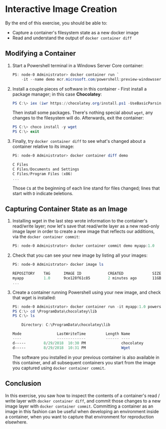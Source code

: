 # Interactive Image Creation

By the end of this exercise, you should be able to:

 - Capture a container's filesystem state as a new docker image
 - Read and understand the output of `docker container diff`

## Modifying a Container

1.  Start a Powershell terminal in a Windows Server Core container:

    ```powershell
    PS: node-0 Administrator> docker container run `
        -it --name demo mcr.microsoft.com/powershell:preview-windowsservercore-1809
    ```

2.  Install a couple pieces of software in this container - First install a package manager; in this case **Chocolatey**:

    ```powershell
    PS C:\> iex (iwr https://chocolatey.org/install.ps1 -UseBasicParsing)
    ```

    Then install some packages. There's nothing special about `wget`, any changes to the filesystem will do. Afterwards, exit the container:

    ```powershell
    PS C:\> choco install -y wget
    PS C:\> exit
    ```

3.  Finally, try `docker container diff` to see what's changed about a container relative to its image:

    ```powershell
    PS: node-0 Administrator> docker container diff demo

    C Files
    C Files/Documents and Settings
    C Files/Program Files (x86)
    ...
    ```

    Those `C`s at the beginning of each line stand for files `C`hanged; lines that start with `D` indicate `D`eletions.

## Capturing Container State as an Image

1.  Installing wget in the last step wrote information to the container's read/write layer; now let's save that read/write layer as a new read-only image layer in order to create a new image that reflects our additions, via the `docker container commit`:

    ```powershell
    PS: node-0 Administrator> docker container commit demo myapp:1.0
    ```

2.  Check that you can see your new image by listing all your images:

    ```powershell
    PS: node-0 Administrator> docker image ls

    REPOSITORY    TAG      IMAGE ID            CREATED             SIZE
    myapp         1.0      9ce128f61c85        2 minutes ago       11GB
    ...
    ```

3.  Create a container running Powershell using your new image, and check that wget is installed:

    ```powershell
    PS: node-0 Administrator> docker container run -it myapp:1.0 powershell
    PS C:\> cd \ProgramData\chocolatey\lib
    PS C:\> ls

        Directory: C:\ProgramData\chocolatey\lib

    Mode                LastWriteTime         Length Name
    ----                -------------         ------ ----
    d-----        8/29/2018  10:30 PM                chocolatey
    d-----        8/29/2018  10:31 PM                Wget
    ```

    The software you installed in your previous container is also available in this container, and all subsequent containers you start from the image you captured using `docker container commit`.

## Conclusion

In this exercise, you saw how to inspect the contents of a container's read / write layer with `docker container diff`, and commit those changes to a new image layer with `docker container commit`. Committing a container as an image in this fashion can be useful when developing an environment inside a container, when you want to capture that environment for reproduction elsewhere.
